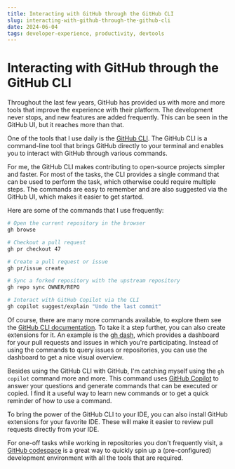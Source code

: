 ```yaml
---
title: Interacting with GitHub through the GitHub CLI
slug: interacting-with-github-through-the-github-cli
date: 2024-06-04
tags: developer-experience, productivity, devtools
---
```


# Interacting with GitHub through the GitHub CLI

Throughout the last few years, GitHub has provided us with more and more tools that improve the experience with their platform.
The development never stops, and new features are added frequently. This can be seen in the GitHub UI, but it reaches more than that.

One of the tools that I use daily is the [GitHub CLI](https://cli.github.com/).
The GitHub CLI is a command-line tool that brings GitHub directly to your terminal and enables you to interact with GitHub through various commands.

For me, the GitHub CLI makes contributing to open-source projects simpler and faster.
For most of the tasks, the CLI provides a single command that can be used to perform the task, which otherwise could require multiple steps.
The commands are easy to remember and are also suggested via the GitHub UI, which makes it easier to get started.

Here are some of the commands that I use frequently:

```bash
# Open the current repository in the browser
gh browse

# Checkout a pull request
gh pr checkout 47

# Create a pull request or issue
gh pr/issue create

# Sync a forked repository with the upstream repository
gh repo sync OWNER/REPO

# Interact with GitHub Copilot via the CLI
gh copilot suggest/explain "Undo the last commit"
```

Of course, there are many more commands available, to explore them see the [GitHub CLI documentation](https://cli.github.com/manual/gh/).
To take it a step further, you can also create extensions for it. An example is the [gh dash](https://github.com/dlvhdr/gh-dash), which provides a dashboard for your pull requests and issues in which you're participating. Instead of using the commands to query issues or repositories, you can use the dashboard to get a nice visual overview.

Besides using the GitHub CLI with GitHub, I'm catching myself using the `gh copilot` command more and more.
This command uses [GitHub Copilot](https://copilot.github.com/) to answer your questions and generate commands that can be executed or copied.
I find it a useful way to learn new commands or to get a quick reminder of how to use a command.

To bring the power of the GitHub CLI to your IDE, you can also install GitHub extensions for your favorite IDE.
These will make it easier to review pull requests directly from your IDE.

For one-off tasks while working in repositories you don't frequently visit, a [GitHub codespace](https://github.com/features/codespaces) is a great way to quickly spin up a (pre-configured) development environment with all the tools that are required.
